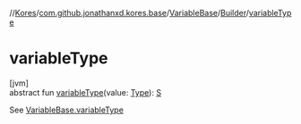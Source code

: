 //[Kores](../../../../index.md)/[com.github.jonathanxd.kores.base](../../index.md)/[VariableBase](../index.md)/[Builder](index.md)/[variableType](variable-type.md)

# variableType

[jvm]\
abstract fun [variableType](variable-type.md)(value: [Type](https://docs.oracle.com/javase/8/docs/api/java/lang/reflect/Type.html)): [S](index.md)

See [VariableBase.variableType](../variable-type.md)
